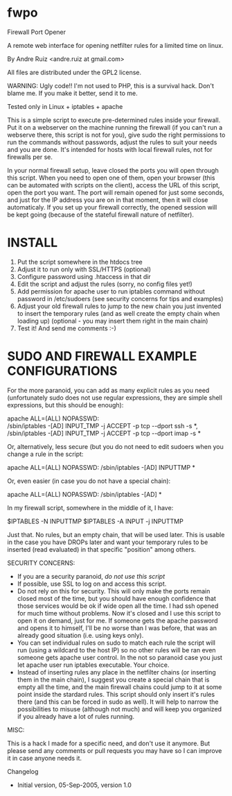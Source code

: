 fwpo
====

Firewall Port Opener

A remote web interface for opening netfilter rules for a limited time on linux.

By Andre Ruiz <andre.ruiz at gmail.com>

All files are distributed under the GPL2 license.

WARNING: Ugly code!! I'm not used to PHP, this is a survival hack.
         Don't blame me. If you make it better, send it to me.

Tested only in Linux + iptables + apache

This is a simple script to execute pre-determined rules inside your
firewall. Put it on a webserver on the machine running the firewall (if
you can't run a webserve there, this script is not for you), give sudo
the right permissions to run the commands without passwords, adjust the
rules to suit your needs and you are done. It's intended for hosts
with local firewall rules, not for firewalls per se.

In your normal firewall setup, leave closed the ports you will open
through this script. When you need to open one of them, open your
browser (this can be automated with scripts on the client), access the
URL of this script, open the port you want. The port will remain opened
for just some seconds, and just for the IP address you are on in that
moment, then it will close automaticaly. If you set up your firewall
correctly, the opened session will be kept going (because of the
stateful firewall nature of netfilter).

INSTALL
=======

1) Put the script somewhere in the htdocs tree
2) Adjust it to run only with SSL/HTTPS (optional)
3) Configure password using .htaccess in that dir
4) Edit the script and adjust the rules (sorry, no config files yet!)
5) Add permission for apache user to run iptables command without
   password in /etc/sudoers (see security concerns for tips and examples)
6) Adjust your old firewall rules to jump to the new chain you just
   invented to insert the temporary rules (and as well create the empty
   chain when loading up) (optional - you may insert them right in the
   main chain)
7) Test it! And send me comments :-)

SUDO AND FIREWALL EXAMPLE CONFIGURATIONS
========================================

For the more paranoid, you can add as many explicit rules as you need
(unfortunately sudo does not use regular expressions, they are simple
shell expressions, but this should be enough):

apache  ALL=(ALL) NOPASSWD: \
        /sbin/iptables -[AD] INPUT_TMP -j ACCEPT -p tcp --dport ssh -s *,\
        /sbin/iptables -[AD] INPUT_TMP -j ACCEPT -p tcp --dport imap -s *

Or, alternatively, less secure (but you do not need to edit sudoers when
you change a rule in the script:

apache  ALL=(ALL) NOPASSWD: /sbin/iptables -[AD] INPUTTMP *

Or, even easier (in case you do not have a special chain):

apache  ALL=(ALL) NOPASSWD: /sbin/iptables -[AD] *

In my firewall script, somewhere in the middle of it, I have:

$IPTABLES -N INPUTTMP
$IPTABLES -A INPUT -j INPUTTMP

Just that. No rules, but an empty chain, that will be used later. This is
usable in the case you have DROPs later and want your temporary rules to
be inserted (read evaluated) in that specific "position" among others.

SECURITY CONCERNS:

- If you are a security paranoid, *do not use this script*
- If possible, use SSL to log on and access this script.
- Do not rely on this for security. This will only make the ports remain
  closed most of the time, but you should have enough confidence that
  those services would be ok if wide open all the time. I had ssh opened
  for much time without problems. Now it's closed and I use this script
  to open it on demand, just for me. If someone gets the apache
  password and opens it to himself, I'll be no worse than I was before,
  that was an already good situation (i.e. using keys only).
- You can set individual rules on sudo to match each rule the script
  will run (using a wildcard to the host IP) so no other rules will be
  ran even someone gets apache user control. In the not so paranoid
  case you just let apache user run iptables executable. Your choice.
- Instead of inserting rules any place in the netfilter chains (or
  inserting them in the main chain), I suggest you create a special
  chain that is empty all the time, and the main firewall chains could
  jump to it at some point inside the stardard rules. This script should
  only insert it's rules there (and this can be forced in sudo as well).
  It will help to narrow the possibilities to misuse (although not much)
  and will keep you organized if you already have a lot of rules
  running.

MISC:

This is a hack I made for a specific need, and don't use it anymore. But
please send any comments or pull requests you may have so I can improve it
in case anyone needs it.

Changelog

+ Initial version, 05-Sep-2005, version 1.0

